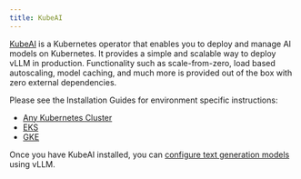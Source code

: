 ```yaml
---
title: KubeAI
---
```


[KubeAI](https://github.com/substratusai/kubeai) is a Kubernetes operator that enables you to deploy and manage AI models on Kubernetes. It provides a simple and scalable way to deploy vLLM in production. Functionality such as scale-from-zero, load based autoscaling, model caching, and much more is provided out of the box with zero external dependencies.

Please see the Installation Guides for environment specific instructions:

- [Any Kubernetes Cluster](https://www.kubeai.org/installation/any/)
- [EKS](https://www.kubeai.org/installation/eks/)
- [GKE](https://www.kubeai.org/installation/gke/)

Once you have KubeAI installed, you can
[configure text generation models](https://www.kubeai.org/how-to/configure-text-generation-models/)
using vLLM.
